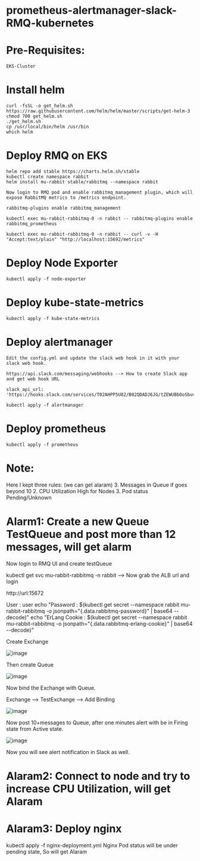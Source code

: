 # prometheus-alertmanager-slack-RMQ-kubernetes

# Pre-Requisites:
    EKS-Cluster
# Install helm 
    curl -fsSL -o get_helm.sh https://raw.githubusercontent.com/helm/helm/master/scripts/get-helm-3
    chmod 700 get_helm.sh
    ./get_helm.sh
    cp /usr/local/bin/helm /usr/bin
    which helm
# Deploy RMQ on EKS
    helm repo add stable https://charts.helm.sh/stable
    kubectl create namespace rabbit
    helm install mu-rabbit stable/rabbitmq --namespace rabbit
    
    Now login to RMQ pod and enable rabbitmq_management plugin, which will expose RabbitMQ metrics to /metrics endpoint.
    
    rabbitmq-plugins enable rabbitmq_management
    
    kubectl exec mu-rabbit-rabbitmq-0 -n rabbit -- rabbitmq-plugins enable rabbitmq_prometheus
    
    kubectl exec mu-rabbit-rabbitmq-0 -n rabbit -- curl -v -H "Accept:text/plain" "http://localhost:15692/metrics"
    
# Deploy Node Exporter 
    kubectl apply -f node-exporter
# Deploy kube-state-metrics
    kubectl apply -f kube-state-metrics
# Deploy alertmanager

    Edit the config.yml and update the slack web hook in it with your slack web hook.
    
    https://api.slack.com/messaging/webhooks --> How to create Slack app and get web hook URL
    
    slack_api_url: 'https://hooks.slack.com/services/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'

    kubectl apply -f alertmanager
# Deploy prometheus
    kubectl apply -f prometheus
# Note:
  Here I kept three rules: (we can get alaram)
  3. Messages in Queue if goes beyond 10
  2. CPU Utilization High for Nodes
  3. Pod status Pending/Unknown

# Alarm1: Create a new Queue TestQueue and post more than 12 messages, will get alarm

Now login to RMQ UI and create testQueue

kubectl get svc mu-rabbit-rabbitmq -n rabbit --> Now grab the ALB url and login 

http://url:15672

User : user
echo "Password      : $(kubectl get secret --namespace rabbit mu-rabbit-rabbitmq -o jsonpath="{.data.rabbitmq-password}" | base64 --decode)"
echo "ErLang Cookie : $(kubectl get secret --namespace rabbit mu-rabbit-rabbitmq -o jsonpath="{.data.rabbitmq-erlang-cookie}" | base64 --decode)"

Create Exchange 

![image](https://user-images.githubusercontent.com/74225291/145673483-94ba9293-2484-41ac-a54c-d35f04691830.png)

Then create Queue

![image](https://user-images.githubusercontent.com/74225291/145673641-717dd050-a358-49ff-b555-17b287a23dab.png)

Now bind the Exchange with Queue.

Exchange --> TestExchange --> Add Binding 

![image](https://user-images.githubusercontent.com/74225291/145673712-ff9d27c8-135e-4012-a362-32bb16ed515f.png)

Now post 10+messages to Queue, after one minutes alert with be in Firing state from Active state.

![image](https://user-images.githubusercontent.com/74225291/145672055-71d27167-8319-4ca9-bfce-e99d08148faa.png)

Now you will see alert notification in Slack as well.

# Alaram2: Connect to node and try to increase CPU Utilization, will get Alaram
# Alaram3: Deploy nginx
  kubectl apply -f nginx-deployment.yml
  Nginx Pod status will be under pending state, So will get Alaram
